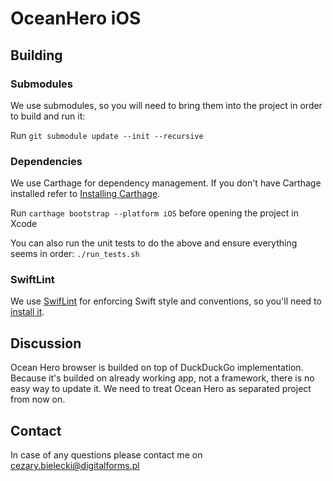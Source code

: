 # OceanHero iOS

## Building

### Submodules
We use submodules, so you will need to bring them into the project in order to build and run it:

Run `git submodule update --init --recursive`

### Dependencies
We use Carthage for dependency management. If you don't have Carthage installed refer to [Installing Carthage](https://github.com/Carthage/Carthage#installing-carthage).

Run `carthage bootstrap --platform iOS` before opening the project in Xcode

You can also run the unit tests to do the above and ensure everything seems in order: `./run_tests.sh`

### SwiftLint
We use [SwifLint](https://github.com/realm/SwiftLint) for enforcing Swift style and conventions, so you'll need to [install it](https://github.com/realm/SwiftLint#installation).

## Discussion

Ocean Hero browser is builded on top of DuckDuckGo implementation. Because it's builded on already working app, not a framework, there is no easy way to update it. We need to treat Ocean Hero as separated project from now on.

## Contact 

In case of any questions please contact me on cezary.bielecki@digitalforms.pl
